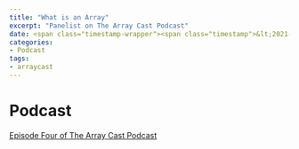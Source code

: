 ```yaml
---
title: "What is an Array"
excerpt: "Panelist on The Array Cast Podcast"
date: <span class="timestamp-wrapper"><span class="timestamp">&lt;2021-06-26 Sat&gt;</span></span>
categories: 
- Podcast
tags: 
- arraycast
---
```



# Podcast

[Episode Four of The Array Cast Podcast](https://www.arraycast.com/episodes/episode-03-what-is-an-array)


<!----- Footnotes ----->

